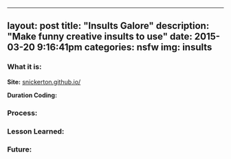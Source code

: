 
---
layout: post
title:  "Insults Galore"
description: "Make funny creative insults to use"
date:   2015-03-20 9:16:41pm
categories: nsfw
img: insults
---
<h3><b>What it is:</b></h3> 

<b>Site:</b> [snickerton.github.io/<INSERTSITE>][site] 

<b>Duration Coding:</b> 

<h3><b>Process:</b></h3> 


<h3><b>Lesson Learned:</b></h3>

<h3><b>Future:</b></h3> 



[site]:    http://snickerton.github.io/<INSERTSITE>/


